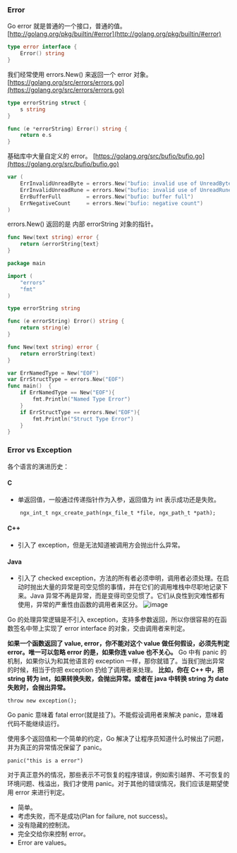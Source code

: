 ### Error
Go error  就是普通的一个接口，普通的值。
[http://golang.org/pkg/builtin/#error](http://golang.org/pkg/builtin/#error)

```go
type error interface {
    Error() string
}
```
我们经常使用 errors.New() 来返回一个 error 对象。
[https://golang.org/src/errors/errors.go](https://golang.org/src/errors/errors.go)

```go
type errorString struct {
	s string
}

func (e *errorString) Error() string {
	return e.s
}
```

基础库中大量自定义的 error。
[https://golang.org/src/bufio/bufio.go](https://golang.org/src/bufio/bufio.go)
```go
var (
	ErrInvalidUnreadByte = errors.New("bufio: invalid use of UnreadByte")
	ErrInvalidUnreadRune = errors.New("bufio: invalid use of UnreadRune")
	ErrBufferFull        = errors.New("bufio: buffer full")
	ErrNegativeCount     = errors.New("bufio: negative count")
)
```
errors.New() 返回的是 内部 errorString 对象的指针。
```go
func New(text string) error {
	return &errorString{text}
}
```

```go
package main

import (
	"errors"
	"fmt"
)

type errorString string

func (e errorString) Error() string {
	return string(e)
}

func New(text string) error {
	return errorString(text)
}

var ErrNamedType = New("EOF")
var ErrStructType = errors.New("EOF")
func main()  {
	if ErrNamedType == New("EOF"){
		fmt.Println("Named Type Error")
	}
	if ErrStructType == errors.New("EOF"){
		fmt.Println("Struct Type Error")
	}
}

```
### Error vs Exception

各个语言的演进历史：
#### C
- 单返回值，一般通过传递指针作为入参，返回值为 int 表示成功还是失败。

```
    ngx_int_t ngx_create_path(ngx_file_t *file, ngx_path_t *path);

```
#### C++
- 引入了 exception，但是无法知道被调用方会抛出什么异常。
#### Java
- 引入了 checked exception，方法的所有者必须申明，调用者必须处理。在启动时抛出大量的异常是司空见惯的事情，并在它们的调用堆栈中尽职地记录下来。Java 异常不再是异常，而是变得司空见惯了。它们从良性到灾难性都有使用，异常的严重性由函数的调用者来区分。
![image](https://tvax1.sinaimg.cn/large/a616b9a4gy1gmu06q3ujcj20r405jq37.jpg)

Go 的处理异常逻辑是不引入 exception，支持多参数返回，所以你很容易的在函数签名中带上实现了 error interface 的对象，交由调用者来判定。

**如果一个函数返回了 value, error，你不能对这个 value 做任何假设，必须先判定 error。唯一可以忽略 error 的是，如果你连 value 也不关心。**
Go 中有 panic 的机制，如果你认为和其他语言的 exception 一样，那你就错了。当我们抛出异常的时候，相当于你把 exception 扔给了调用者来处理。
**比如，你在 C++ 中，把 string 转为 int，如果转换失败，会抛出异常。或者在 java 中转换 string 为 date 失败时，会抛出异常。**
```
throw new exception();
```
Go panic 意味着 fatal error(就是挂了)。不能假设调用者来解决 panic，意味着代码不能继续运行。

使用多个返回值和一个简单的约定，Go 解决了让程序员知道什么时候出了问题，并为真正的异常情况保留了 panic。
```
panic("this is a error")
```
对于真正意外的情况，那些表示不可恢复的程序错误，例如索引越界、不可恢复的环境问题、栈溢出，我们才使用 panic。对于其他的错误情况，我们应该是期望使用 error 来进行判定。


- 简单。
- 考虑失败，而不是成功(Plan for failure, not success)。
- 没有隐藏的控制流。
- 完全交给你来控制 error。
- Error are values。
